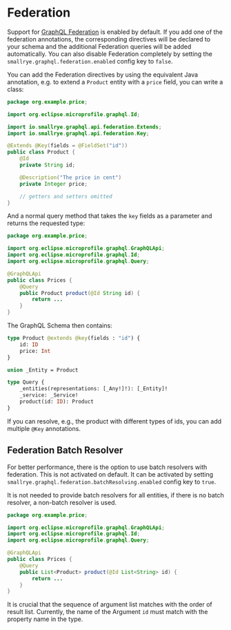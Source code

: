 # Federation

Support for [GraphQL Federation](https://www.apollographql.com/docs/federation) is enabled by default. If you add one of the federation annotations, the corresponding directives will be declared to your schema and the additional Federation queries will be added automatically. You can also disable Federation completely by setting the `smallrye.graphql.federation.enabled` config key to `false`.

You can add the Federation directives by using the equivalent Java annotation, e.g. to extend a `Product` entity with a `price` field, you can write a class:

```java
package org.example.price;

import org.eclipse.microprofile.graphql.Id;

import io.smallrye.graphql.api.federation.Extends;
import io.smallrye.graphql.api.federation.Key;

@Extends @Key(fields = @FieldSet("id"))
public class Product {
    @Id
    private String id;

    @Description("The price in cent")
    private Integer price;

    // getters and setters omitted
}
```

And a normal query method that takes the `key` fields as a parameter and returns the requested type:

```java
package org.example.price;

import org.eclipse.microprofile.graphql.GraphQLApi;
import org.eclipse.microprofile.graphql.Id;
import org.eclipse.microprofile.graphql.Query;

@GraphQLApi
public class Prices {
    @Query
    public Product product(@Id String id) {
        return ...
    }
}
```

The GraphQL Schema then contains:

```graphql
type Product @extends @key(fields : "id") {
    id: ID
    price: Int
}

union _Entity = Product

type Query {
    _entities(representations: [_Any!]!): [_Entity]!
    _service: _Service!
    product(id: ID): Product
}
```

If you can resolve, e.g., the product with different types of ids, you can add multiple `@Key` annotations.
## Federation Batch Resolver

For better performance, there is the option to use batch resolvers with federation. This is not activated on default. It can be activated by setting `smallrye.graphql.federation.batchResolving.enabled` config key to `true`.

It is not needed to provide batch resolvers for all entities, if there is no batch resolver, a non-batch resolver is used.

```java
package org.example.price;

import org.eclipse.microprofile.graphql.GraphQLApi;
import org.eclipse.microprofile.graphql.Id;
import org.eclipse.microprofile.graphql.Query;

@GraphQLApi
public class Prices {
    @Query
    public List<Product> product(@Id List<String> id) {
        return ...
    }
}
```

It is crucial that the sequence of argument list matches with the order of result list. Currently, the name of the Argument `id` must match with the property name in the type.

